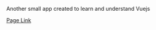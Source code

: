 
Another small app created to learn and understand Vuejs
>
[Page Link](https://revantoma.github.io/RemamberMe/)
